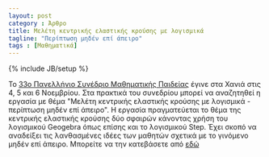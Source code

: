 ```yaml
---
layout: post
category : Άρθρο
title: Μελέτη κεντρικής ελαστικής κρούσης με λογισμικά
tagline: "Περίπτωση μηδέν επί άπειρο"
tags : [Μαθηματικά]
---
```

{% include JB/setup %}

To [33o Πανελλήνιο Συνέδριο Μαθηματικής Παιδείας](http://www.mathchan.gr/synedrio/) έγινε στα Χανιά στις 4, 5 και 6 Νοεμβρίου.
Στα πρακτικά του συνεδρίου μπορεί να αναζητηθεί η εργασία με θέμα "Μελέτη κεντρικής ελαστικής κρούσης με λογισμικά - περίπτωση μηδέν επί άπειρο".
Η εργασία πραγματεύεται το θέμα της κεντρικής ελαστικής κρούσης δύο σφαιρών κάνοντας χρήση του λογισμικού Geogebra όπως επίσης και το λογισμικού Step. 
Έχει σκοπό να αναδείξει τις λανθασμένες ιδέες των μαθητών σχετικά με το γινόμενο μηδέν επί άπειρο.
Μπορείτε να την κατεβάσετε από [εδώ](https://drive.google.com/open?id=0B2PMgebiPbrIUmhEY3V4V0tnVlE)
